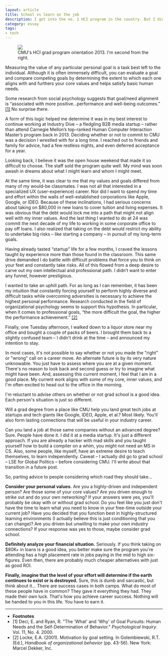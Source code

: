 ```yaml
---
layout: article
title: School vs learn on the job
description: I got into the no. 1 HCI program in the country. But I didn't go.
category: essay
tags: 
- tech
---
```


<figure>
<img src="{{ site.url }}/media/img/cmu.jpg" class="img-border">
<figcaption>CMU's HCI grad program orientation 2013. I'm second from the right.</figcaption>
</figure>

<p><span class="drop-cap">M</span>easuring the value of any particular personal goal is a task best left to the individual. Although it is often immensely difficult, you can evaluate a goal and compare competing goals by determining the extent to which each one aligns with and furthers your core values and helps satisfy basic human needs.</p>

<p>Some research from social psychology suggests that goal/need alignment is “associated with more positive…performance and well-being outcomes.” <a href="#fn1" class="footnote-link">[1]</a> No surprise there.</p>

<p>A form of this logic helped me determine it was in my best interest to continue working at Industry Dive – a fledgling B2B media startup – rather than attend Carnegie Mellon’s top-ranked Human Computer Interaction Master’s program back in 2013. Deciding whether or not to commit to CMU was a decision I wrestled with for a long time. I reached out to friends and family for advice, had a few restless nights, and even deferred acceptance for a year.</p>

<p>Looking back, I believe it was the open house weekend that made it so difficult to choose. The staff sold the program quite well. My mind was soon awash in dreams about what I might learn and whom I might meet.</p>

<p>At the same time, it was clear to me that my values and goals differed from many of my would-be classmates. I was not all that interested in a specialized UX (user-experience) career. Nor did I want to spend my time and effort within the walls of well-established corporations like Apple, Google, or IDEO. Because of these inclinations, I had serious concerns about taking on $80,000 in new loans to cover tuition and living expenses. It was obvious that the debt would lock me into a path that might not align well with my inner values. And the last thing I wanted to do at 24 was commit the next decade of my life to working in some corporate office to pay off loans. I also realized that taking on the debt would restrict my ability to undertake big risks – like starting a company – in pursuit of my long-term goals.</p>

<p>Having already tasted “startup” life for a few months, I craved the lessons taught by experience more than those found in the classroom. This same drive demanded I do battle with difficult problems that force you to think on your feet and constantly take risks. All of this flowed from a deep desire to carve out my own intellectual and professional path. I didn’t want to enter any funnel, however prestigious.</p>

<p>I wanted to take an uphill path. For as long as I can remember, it has been my intuition that constantly forcing yourself to perform highly diverse and difficult tasks while overcoming adversities is necessary to achieve the highest personal performance. Research conducted in the field of organizational psychology seems to support this hypothesis. In particular, when it comes to professional goals, “the more difficult the goal, the higher the performance achievement.” <a href="#fn1" class="footnote-link">[2]</a></p>

<p>Finally, one Tuesday afternoon, I walked down to a liquor store near my office and bought a couple of packs of beers. I brought them back to a slightly confused team – I didn't drink at the time – and announced my intention to stay.</p>

<p>In most cases, it's not possible to say whether or not you made the "right" or "wrong" call on a career move. An alternate future is by its very nature unknowable. You just have to assess where you are at a given moment. There's no reason to look back and second guess or try to imagine what might have been. And, assessing this current moment, I feel that I am in a good place. My current work aligns with some of my core, inner values, and I'm often excited to head out to the office in the morning.</p>

<p>I'm reluctant to advise others on whether or not grad school is a good idea. Each person's situation is just so different.</p>

<p>Will a grad degree from a place like CMU help you land great tech jobs at startups and tech giants like Google, IDEO, Apple, et al.? Most likely. You'll also form lasting connections that will be useful in your industry career.</p>

<p>Can you land a job at those same companies without an advanced degree? Sure. People have done it. I did it at a media startup. It's just a different approach. If you are already a hacker with mad skills and you taught yourself how to build a compiler on a whim, you might not need an MS in CS. Also, some people, like myself, have an extreme desire to teach themselves, to learn independently. Caveat – I actually did go to grad school – LSE for Global Politics – before considering CMU. I'll write about that transition in a future post.</p>

<p>So, parting advice to people considering which road they should take...</p>
<p><strong>Consider your personal values.</strong> Are you a highly-driven and independent person? Are those some of your core values? Are you driven enough to strike out and do your own networking? If your answers were yes, you'll probably be okay with or without grad school. Do you feel like you just don't have the time to learn what you need to know in your free-time outside your current job? Have you decided that you function best in highly-structured learning environments (I actually believe this is just conditioning that you can change)? Are you driven but unwilling to make your own industry connections? If your response was yes to those, maybe consider grad school.
<p><strong>Definitely analyze your financial situation.</strong> Seriously. If you think taking on $80K+ in loans is a good idea, you better make sure the program you're attending has a high placement rate in jobs paying in the mid to high six-figures. Even then, there are probably much cheaper alternatives with just as good ROI.</p>
<p><strong>Finally, imagine that the level of your effort will determine if the earth continues to exist or is destroyed.</strong> Sure, this is dumb and sarcastic, but think about it... There are success cases in both camps. What do most of these people have in common? They gave it everything they had. They made their own luck. That's how you achieve career success. Nothing will be handed to you in this life. You have to earn it.</p>

<hr>
<ul class="footnotes">
	<li>
		<strong>Footnotes</strong>
	</li>
	<li id="fn1">
		[1] Deci, E. and Ryan, R. "The 'What' and 'Why' of Goal Pursuits: Human Needs and the Self-Determination of Behavior." <em>Psychological Inquiry</em>. Vol. 11, No. 4. 2000. 
	</li>
	<li id="fn2">
		[2] Locke, E.A. (2001). Motivation by goal setting. In Golembiewski, R.T. (Ed.), <em>Handbook of organizational behavior</em> (pp. 43-56). New York: Marcel Dekker, Inc. 
	</li>
</ul>
